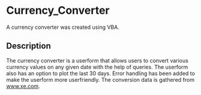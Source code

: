 # Currency_Converter
A currency converter was created using VBA.

## Description
The currency converter is a userform that allows users to convert various currency values on any given date with the help of queries. The userform also has an option to plot the last 30 days. Error handling has been added to make the userform more userfriendly. The conversion data is gathered from www.xe.com.
